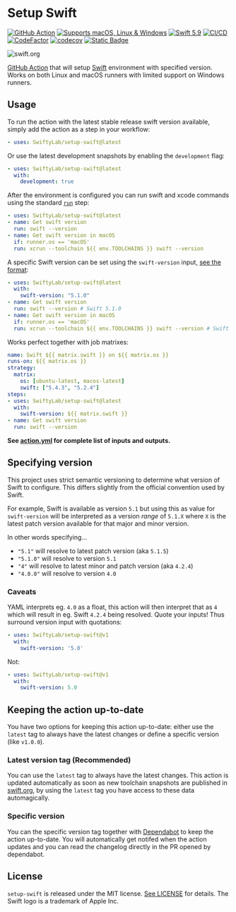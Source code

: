 # Setup Swift

[![GitHub Action](https://img.shields.io/github/v/tag/SwiftyLab/setup-swift?logo=github&label=GitHub)](https://github.com/marketplace/actions/setup-swift-environment-for-macos-linux-and-windows)
[![Supports macOS, Linux & Windows](https://img.shields.io/badge/platform-macOS%20%7C%20Linux%20%7C%20Windows-blue?label=platform)](https://help.github.com/en/actions/automating-your-workflow-with-github-actions/virtual-environments-for-github-hosted-runners#supported-runners-and-hardware-resources)
[![Swift 5.9](https://img.shields.io/badge/Swift-5.9-orange?logo=swift&logoColor=white)](https://swift.org)
[![CI/CD](https://github.com/SwiftyLab/setup-swift/actions/workflows/main.yml/badge.svg)](https://github.com/SwiftyLab/setup-swift/actions/workflows/main.yml)
[![CodeFactor](https://www.codefactor.io/repository/github/swiftylab/setup-swift/badge)](https://www.codefactor.io/repository/github/swiftylab/setup-swift)
[![codecov](https://codecov.io/gh/SwiftyLab/setup-swift/graph/badge.svg?token=XWfSpWQ6gC)](https://codecov.io/gh/SwiftyLab/setup-swift)
[![Static Badge](https://img.shields.io/badge/Get_it-from_Marketplace-blue?logo=github)](https://github.com/marketplace/actions/setup-swift-environment-for-macos-linux-and-windows)

![swift.org](https://img.shields.io/badge/dynamic/json?url=https%3A%2F%2Fraw.githubusercontent.com%2FSwiftyLab%2Fsetup-swift%2Fmain%2Fpackage.json&query=%24.swiftorg&logo=swift&logoColor=white&label=swift.org)

[GitHub Action](https://github.com/features/actions) that will setup [Swift](https://swift.org) environment with specified version. Works on both Linux and macOS runners with limited support on Windows runners.

## Usage

To run the action with the latest stable release swift version available, simply add the action as a step in your workflow:

```yml
- uses: SwiftyLab/setup-swift@latest
```

Or use the latest development snapshots by enabling the `development` flag:

```yml
- uses: SwiftyLab/setup-swift@latest
  with:
    development: true
```

After the environment is configured you can run swift and xcode commands using the standard [`run`](https://help.github.com/en/actions/automating-your-workflow-with-github-actions/workflow-syntax-for-github-actions#jobsjob_idstepsrun) step:

```yml
- uses: SwiftyLab/setup-swift@latest
- name: Get swift version
  run: swift --version
- name: Get swift version in macOS
  if: runner.os == 'macOS'
  run: xcrun --toolchain ${{ env.TOOLCHAINS }} swift --version
```

A specific Swift version can be set using the `swift-version` input, [see the format](#specifying-version):

```yml
- uses: SwiftyLab/setup-swift@latest
  with:
    swift-version: "5.1.0"
- name: Get swift version
  run: swift --version # Swift 5.1.0
- name: Get swift version in macOS
  if: runner.os == 'macOS'
  run: xcrun --toolchain ${{ env.TOOLCHAINS }} swift --version # Swift 5.1.0
```

Works perfect together with job matrixes:

```yml
name: Swift ${{ matrix.swift }} on ${{ matrix.os }}
runs-on: ${{ matrix.os }}
strategy:
  matrix:
    os: [ubuntu-latest, macos-latest]
    swift: ["5.4.3", "5.2.4"]
steps:
- uses: SwiftyLab/setup-swift@latest
  with:
    swift-version: ${{ matrix.swift }}
- name: Get swift version
  run: swift --version
```

**See [action.yml](action.yml) for complete list of inputs and outputs.**

## Specifying version

This project uses strict semantic versioning to determine what version of Swift to configure. This differs slightly from the official convention used by Swift.

For example, Swift is available as version `5.1` but using this as value for `swift-version` will be interpreted as a version _range_ of `5.1.X` where `X` is the latest patch version available for that major and minor version.

In other words specifying...

- `"5.1"` will resolve to latest patch version (aka `5.1.5`)
- `"5.1.0"` will resolve to version `5.1`
- `"4"` will resolve to latest minor and patch version (aka `4.2.4`)
- `"4.0.0"` will resolve to version `4.0`

### Caveats

YAML interprets eg. `4.0` as a float, this action will then interpret that as `4` which will result in eg. Swift `4.2.4` being resolved. Quote your inputs! Thus surround version input with quotations:

```yml
- uses: SwiftyLab/setup-swift@v1
  with:
    swift-version: '5.0'
```

Not:

```yml
- uses: SwiftyLab/setup-swift@v1
  with:
    swift-version: 5.0
```

## Keeping the action up-to-date

You have two options for keeping this action up-to-date: either use the `latest` tag to always have the latest changes or define a specific version (like `v1.0.0`).

### Latest version tag (Recommended)

You can use the `latest` tag to always have the latest changes. This action is updated automatically as soon as new toolchain snapshots are published in [swift.org](https://github.com/apple/swift-org-website), by using the `latest` tag you have access to these data automagically.

### Specific version

You can the specific version tag together with [Dependabot](https://docs.github.com/en/code-security/dependabot/dependabot-version-updates/about-dependabot-version-updates) to keep the action up-to-date. You will automatically get notifed when the action updates and you can read the changelog directly in the PR opened by dependabot.

## License

`setup-swift` is released under the MIT license. [See LICENSE](LICENSE) for details.
The Swift logo is a trademark of Apple Inc.
